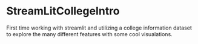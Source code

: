 # StreamLitCollegeIntro

First time working with streamlit and utilizing a college information dataset to explore the many different features with some cool visualations. 
